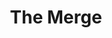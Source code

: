 ---
guid: "2A96C7AA-9F76-4D09-828F-ADF86BF6B131"
title: "The Merge"
description: "NVIDIA has a plan for a POW Ethereum fork, and the discussion goes through the incentives and challenges surrounding it. Who benefits from it and how it can affect the industry?"
pubDate: "Wed, 31 Aug 2022 18:00:00 -0500"
itunes-explicit: false
itunes-episode: 39
itunes-episodeType: Full

# More info
youtube-full: https://www.youtube.com/watch?v=-4oOu4jpBJA
discussion: https://twitter.com/fulldecent/status/1564758348679061505

# Timeline
timeline:
  - seconds: 49
    title: The drink
  - seconds: 71
    title: POS intro
  - seconds: 151
    title: What if miners continue to mine?
  - seconds: 230
    title: We're on Ethereum version 20 already
  - seconds: 329
    title: The Merge prevents future forking
  - seconds: 470
    title: What about censorship resistance?
  - seconds: 832
    title: The rebellion
  - seconds: 1037
    title: NVIDIA business plan
  - seconds: 1191
    title: What happens to bridges in The Merge?
  - seconds: 1241
    title: How to incentivize development on POWNet?
  - seconds: 1347
    title: Why you should still mine on POWNet


# File information
enclosure-url: "GET THIS EPISODE DATE AND NUMBER"
enclosure-length: 33570650
enclosure-type: "audio/x-m4a"
itunes-duration: 1684
---